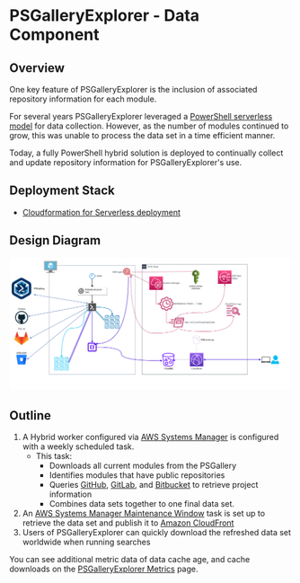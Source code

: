 # PSGalleryExplorer - Data Component

## Overview

One key feature of PSGalleryExplorer is the inclusion of associated repository information for each module.

For several years PSGalleryExplorer leveraged a [PowerShell serverless model](assets/Serverless_PowerShell_DataPull.png) for data collection. However, as the number of modules continued to grow, this was unable to process the data set in a time efficient manner.

Today, a fully PowerShell hybrid solution is deployed to continually collect and update repository information for PSGalleryExplorer's use.

## Deployment Stack

- [Cloudformation for Serverless deployment](../CloudFormation/PSGalleryExplorer/)

## Design Diagram

![PSGalleryExplorer Hybrid SSM repository data scrape](assets/PSGalleryExplorer_datapull.png)

## Outline

1. A Hybrid worker configured via [AWS Systems Manager](https://aws.amazon.com/systems-manager/) is configured with a weekly scheduled task.
    - This task:
        - Downloads all current modules from the PSGallery
        - Identifies modules that have public repositories
        - Queries [GitHub](https://github.com/), [GitLab](https://gitlab.com), and [Bitbucket](https://bitbucket.org) to retrieve project information
        - Combines data sets together to one final data set.
1. An [AWS Systems Manager Maintenance Window](https://docs.aws.amazon.com/systems-manager/latest/userguide/systems-manager-maintenance.html) task is set up to retrieve the data set and publish it to [Amazon CloudFront](https://aws.amazon.com/cloudfront/)
1. Users of PSGalleryExplorer can quickly download the refreshed data set worldwide when running searches

You can see additional metric data of data cache age, and cache downloads on the [PSGalleryExplorer Metrics](PSGalleryExplorer-Metrics.md) page.
